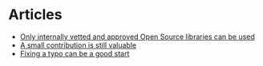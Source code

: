 # Articles


* [Only internally vetted and approved Open Source libraries can be used](/articles/only-internally-vetted-and-approved-libraries-can-be-used)
* [A small contribution is still valuable](/articles/small-contribution-is-still-valuable)
* [Fixing a typo can be a good start](/articles/fixing-a-typo-can-be-a-good-start)
